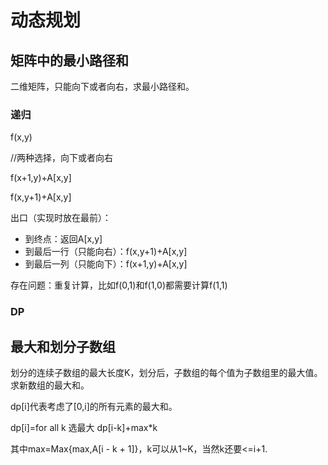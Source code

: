 # 动态规划



## 矩阵中的最小路径和

二维矩阵，只能向下或者向右，求最小路径和。

### 递归

f\(x,y\)

//两种选择，向下或者向右

f\(x+1,y\)+A\[x,y\]

f\(x,y+1\)+A\[x,y\]

出口（实现时放在最前）：

* 到终点：返回A\[x,y\]
* 到最后一行（只能向右）：f\(x,y+1\)+A\[x,y\]
* 到最后一列（只能向下）：f\(x+1,y\)+A\[x,y\]



存在问题：重复计算，比如f\(0,1\)和f\(1,0\)都需要计算f\(1,1\)

### DP

### 

## 最大和划分子数组

划分的连续子数组的最大长度K，划分后，子数组的每个值为子数组里的最大值。求新数组的最大和。

dp\[i\]代表考虑了\[0,i\]的所有元素的最大和。

dp\[i\]=for all k 选最大 dp\[i-k\]+max\*k

其中max=Max{max,A\[i - k + 1\]}，k可以从1~K，当然k还要&lt;=i+1.





